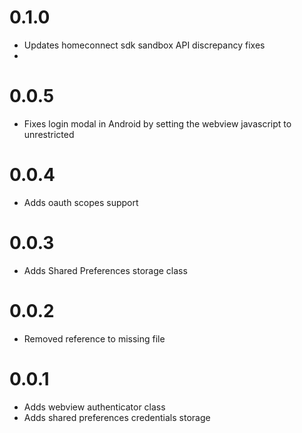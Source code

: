 # 0.1.0

- Updates homeconnect sdk sandbox API discrepancy fixes
-
# 0.0.5

- Fixes login modal in Android by setting the webview javascript to unrestricted

# 0.0.4

- Adds oauth scopes support

# 0.0.3

- Adds Shared Preferences storage class

# 0.0.2

- Removed reference to missing file

# 0.0.1

- Adds webview authenticator class
- Adds shared preferences credentials storage
